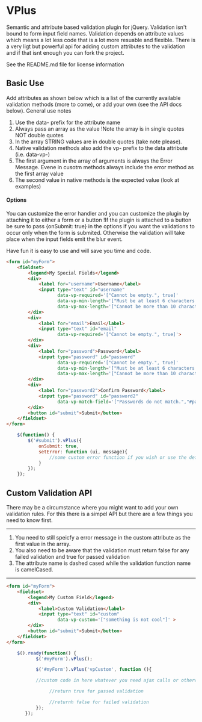 VPlus
=====

Semantic and attribute based validation plugin for jQuery.
Validation isn't bound to form input field names. Validation depends on attribute values which means a lot less code that
is a lot more resuable and flexible. There is a very ligt but powerful api for adding custom attributes to the validation
and if that isnt enough you can fork the project.

See the README.md file for license information

## Basic Use

Add attributes as shown below which is a list of the currently available validation methods (more to come), or add your own (see the API docs below).
General use notes
1. Use the data- prefix for the attribute name
2. Always pass an array as the value !Note the array is in single quotes NOT double quotes
3. In the array STRING values are in double quotes (take note please).
4. Native validation methods also add the vp- prefix to the data attribute (i.e. data-vp-)
5. The first argument in the array of arguments is always the Error Message. Evene in cusotm methods always include the error method as the first array value
6. The second value in native methods is the expected value (look at examples)

 #### Options
 You can customize the error handler and you can customize the plugin by attaching it to either a form or a button
 !If the plugin is attached to a button be sure to pass {onSubmit: true} in the options if you want the validations to occur only when the form is submited.
  Otherwise the validation will take place when the input fields emit the blur event.

 Have fun it is easy to use and will save you time and code.

```html
<form id="myForm">
    <fieldset>
        <legend>My Special Fields</legend>
        <div>
            <label for="username">Username</label>
            <input type="text" id="username"
                   data-vp-required='["Cannot be empty.", true]'
                   data-vp-min-length='["Must be at least 6 characters.", 6]'
                   data-vp-max-length='["Cannot be more than 10 characters.", 10]'>
        </div>
        <div>
            <label for="email">Email</label>
            <input type="text" id="email"
                   data-vp-required='["Cannot be empty.", true]'>
        </div>
        <div>
            <label for="password">Password</label>
            <input type="password" id="password"
                   data-vp-required='["Cannot be empty.", true]'
                   data-vp-min-length='["Must be at least 6 characters.", 6]'
                   data-vp-max-length='["Cannot be more than 10 characters.", 10]'>
        </div>
        <div>
            <label for="password2">Confirm Password</label>
            <input type="password" id="password2"
                   data-vp-match-field='["Passwords do not match.","#password"]'>
        </div>
        <button id="submit">Submit</button>
    </fieldset>
</form>
```

```js
    $(function() {
        $('#submit').vPlus({
            onSubmit: true,
            setError: function (ui, message){
                //some custom error function if you wish or use the default function
            }
        });
    });
```

## Custom Validation API

There may be a circumstance where you might want to add your own validation rules. For this there is a simpel API but there are a few things you need to know first.

-----

1. You need to still speicfy a error message in the custom attribute as the first value in the array.
2. You also need to be aware that the validation must return false for any failed validation and true for passed validation
3. The attribute name is dashed cased while the validation function name is camelCased.

-----

```html
<form id="myForm">
    <fieldset>
        <legend>My Custom Field</legend>
        <div>
            <label>Custom Validation</label>
            <input type="text" id="custom"
                   data-vp-custom='["something is not cool"]' >
        </div>
        <button id="submit">Submit</button>
    </fieldset>
</form>
```

```js
    $().ready(function() {
           $('#myForm').vPlus();

           $('#myForm').vPlus('vpCustom', function (){

           //custom code in here whatever you need ajax calls or otherwise

                //return true for passed validation

                //returnh false for failed validation
           });
       });
```




